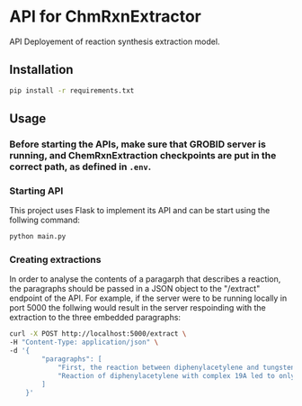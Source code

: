 # API for ChmRxnExtractor 
API Deployement of reaction synthesis extraction model.

## Installation
```bash
pip install -r requirements.txt
```

## Usage

### Before starting the APIs, make sure that GROBID server is running, and ChemRxnExtraction checkpoints are put in the correct path, as defined in `.env`.

### Starting API
This project uses Flask to implement its API and can be start using the follwing command:
```bash
python main.py
```

### Creating extractions
In order to analyse the contents of a paragarph that describes a reaction, the paragraphs should be passed in a JSON object to the "/extract" endpoint of the API. For example, if the server were to be running locally in port 5000 the follwing would result in the server respoinding with the extraction to the three embedded paragraphs:

```bash
curl -X POST http://localhost:5000/extract \
-H "Content-Type: application/json" \
-d '{
        "paragraphs": [
            "First, the reaction between diphenylacetylene and tungstencarbene complex 4 was examined. At 100 C n dioxane, cycloheptadienone derivative 5 was produced in 21% yield along witha trace of rearranged cycloheptadienone 6 (Scheme 11). Longerreflux times led to formation of greater amounts of cyclo-heptadienone 6t the expense of 5. Cycloheptadienone 5 was converted to 6 after 2h at 140 C he mechanism presumablyinvolves consecutive 1,5-hydride shifts S4 In contrast to previous results obtained with alkylcarbene-tungsten complexes and alkynes, the cycloaddition reaction was never complete at 100 C. Optimal yields of cycloheptadienone 6 ( 55% ) were obtained whenthe reaction was conducted in refluxing xylene (140 C) in the presence of 1,2-bis(diphenyIphosphino) enzene.",
            "Reaction of diphenylacetylene with complex 19A led to only cycloheptadienone 23A in 30 $ yield; with (phenylcyclopropy1)- carbene complex 19B, cycloheptadienone 25 was produced in 53% yield"
        ]
    }'
```
